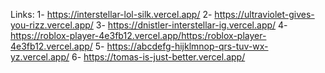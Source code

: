 Links:
1- https://interstellar-lol-silk.vercel.app/
2- https://ultraviolet-gives-you-rizz.vercel.app/
3- https://dnistler-interstellar-ig.vercel.app/
4- https://roblox-player-4e3fb12.vercel.app/https:/roblox-player-4e3fb12.vercel.app/
5- https://abcdefg-hijklmnop-qrs-tuv-wx-yz.vercel.app/
6- https://tomas-is-just-better.vercel.app/
